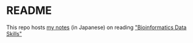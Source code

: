 # README

This repo hosts [my notes](https://joelnitta.github.io/bioinfo-book-club/) (in Japanese) on reading ["Bioinformatics Data Skills"](https://github.com/vsbuffalo/bds-files)

